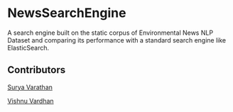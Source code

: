# NewsSearchEngine
A search engine built on the static corpus of Environmental News NLP Dataset and comparing its performance with a standard search engine like ElasticSearch.

## Contributors
[Surya Varathan](github.com/surya-varathan)

[Vishnu Vardhan](github.com/vardhan688)
